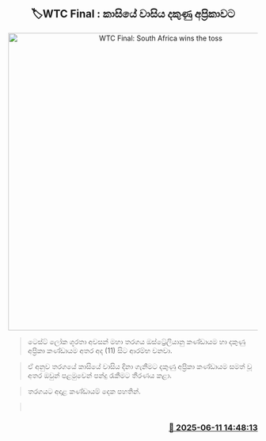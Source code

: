 <p align='center'><b><h2 align='center' title='WTC Final: South Africa wins the toss'>🏷WTC Final : කාසියේ වාසිය දකුණු අප්‍රිකාවට</h2></b></p>
<p align='center'><img src='https://helakuru.sgp1.cdn.digitaloceanspaces.com/esana/images/lib/wtc-final-2025.jpg' width='600' alt='WTC Final: South Africa wins the toss'></p>

> ටෙස්ට් ලෝක ශූරතා අවසන් මහා තරගය ඔස්ට්‍රේලියානු කණ්ඩායම හා දකුණු අප්‍රිකා කණ්ඩායම අතර අද (11) සිට ආරම්භ වනවා.

> ඒ අනුව තරගයේ කාසියේ වාසිය දිනා ගැනීමට දකුණු අප්‍රිකා කණ්ඩායම සමත් වූ අතර ඔවුන් පළමුවෙන් පන්දු රැකීමට තීරණය කළා.

> තරගයට අදාළ කණ්ඩායම් දෙක පහතින්.

>  



<h3 align='right'><a href='https://www.helakuru.lk/esana/p/110899/'>📅 2025-06-11 14:48:13</a></h3>
